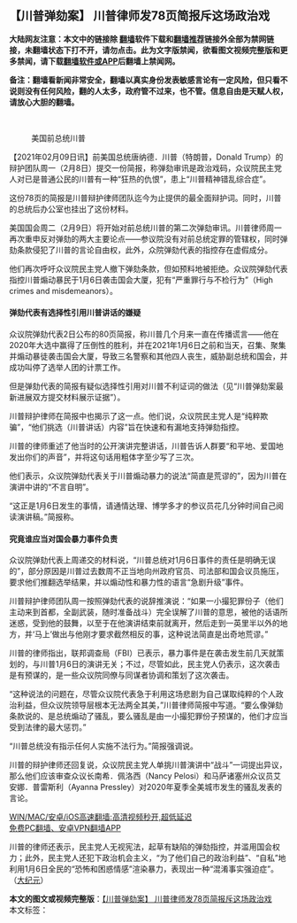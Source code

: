  <h2>【川普弹劾案】 川普律师发78页简报斥这场政治戏</h2> <p class="notice"><b>大陆网友注意：本文中的链接除 <a href="https://github.com/bannedbook/fanqiang" >翻墙</a>软件下载和<a href="https://github.com/killgcd/justmysocks/blob/master/README.md">翻墙推荐</a>链接外全部为禁网链接，未翻墙状态下打不开，请勿点击。此为文字版禁闻，欲看图文视频完整版和更多禁闻，请下载<a href="https://github.com/bannedbook/fanqiang">翻墙软件或APP</a>后翻墙上禁闻网。</p><p>备注：翻墙看新闻非常安全，翻墙以真实身份发表敏感言论有一定风险，但只看不说则没有任何风险，翻的人太多，政府管不过来，也不管。信息自由是天赋人权，请放心大胆的翻墙。</b></p>  <div class="entry"> <br /> <figure><a href="https://i1.wp.com/upload-images-bucket-v64rleca837do.s3.eu-west-1.amazonaws.com/wp-content/uploads/2020/11/13181111/30020836983_a0a9495ef2_k-e1560916645721.jpg?fit=1200%2C800&#038;ssl=1" data-caption="美国前总统川普 "></a><figcaption class="wp-caption-text">美国前总统川普 </figcaption></figure> <p>【2021年02月09日讯】前美国总统唐纳德．川普（特朗普，Donald Trump）的辩护团队周一（2月8日）提交一份简报，称弹劾审讯是政治戏码，众议院民主党人对已是普通公民的川普有一种“狂热的仇恨”，患上“川普精神错乱综合症”。</p> <p>这份78页的简报是川普辩护律师团队迄今为止提供的最全面辩护词。同时，川普的总统后办公室也挂出了这份材料。</p> <p>美国国会周二（2月9日）将开始对前总统川普的第二次弹劾审讯。川普律师周一再次重申反对弹劾的两大主要论点——参议院没有对前总统定罪的管辖权，同时弹劾条款侵犯了川普的言论自由权，此外，众院弹劾代表的指控存在虚假成分。</p> <p>他们再次呼吁众议院民主党人撤下弹劾条款，但如预料地被拒绝。众议院弹劾代表指控川普煽动暴民于1月6日袭击国会大厦，犯有“严重罪行与不检行为”（High crimes and misdemeanors）。</p>  <h4><strong>弹劾代表有选择性引用川普讲话的嫌疑</strong></h4> <p>众议院弹劾代表2日公布的80页简报，称川普几个月来一直在传播谎言——他在2020年大选中赢得了压倒性的胜利，并在2021年1月6日之前和当天，召集、聚集并煽动暴徒袭击国会大厦，导致三名警察和其他四人丧生，威胁副总统和国会，并成功叫停了选举人团的计票工作。</p> <p>但是弹劾代表的简报有疑似选择性引用对川普不利证词的做法（见“川普弹劾案最新进展双方提交材料展示证据”）。</p> <p>川普辩护律师在简报中也揭示了这一点。他们说，众议院民主党人是“纯粹欺骗”，“他们挑选（川普讲话）内容”旨在快速和有漏地支持弹劾指控。</p> <p>川普的律师重述了他当时的公开演讲完整讲话，川普告诉人群要“和平地、爱国地发出你们的声音”，并将这句话用粗体字至少写了三次。</p>  <p>他们表示，众议院弹劾代表关于川普煽动暴力的说法“简直是荒谬的”，因为川普在演讲中讲的“不言自明”。</p> <p>“这正是1月6日发生的事情，请通情达理、博学多才的参议员花几分钟时间自己阅读演讲稿。”简报称。</p> <h4><strong>究竟谁应当对国会暴力事件负责</strong></h4> <p>众议院弹劾代表上周递交的材料说，“川普总统对1月6日事件的责任是明确无误的”，部分原因是川普过去数周不正当地向州政府官员、司法部和国会议员施压，要求他们推翻选举结果，并以煽动性和暴力性的语言“急剧升级”事件。</p> <p>川普辩护律师团队周一按照弹劾代表的说辞推演说：“如果一小撮犯罪份子（他们主动来到首都，全副武装，随时准备战斗）完全误解了川普的意思，被他的话语所迷惑，受到他的鼓舞，以至于在他演讲结束前就离开，然后走到一英里半以外的地方，并‘马上’做出与他刚才要求截然相反的事，这种说法简直是出奇地荒谬。”</p>  <p>川普的律师指出，联邦调查局（FBI）已表示，暴力事件是在袭击发生前几天就策划的，与川普1月6日的演讲无关；不过，尽管如此，民主党人仍表示，这次袭击是有预谋的，是一些众议院同僚与同谋者协调和策划了这次袭击。</p> <p>“这种说法的问题在，尽管众议院代表急于利用这场悲剧为自己谋取纯粹的个人政治利益，但众议院领导层根本无法两全其美，”川普律师简报中写道。“要么像弹劾条款说的、是总统煽动了骚乱，要么骚乱是由一小撮犯罪份子预谋的，他们才应当受到法律的最大惩罚。”</p> <p>“川普总统没有指示任何人实施不法行为。”简报强调说。</p> <p>川普的辩护律师还回复说，众议院民主党人单挑川普演讲中“战斗”一词提出异议，那么他们应该审查众议长南希．佩洛西（Nancy Pelosi）和马萨诸塞州众议员艾安娜．普雷斯利（Ayanna Pressley）对2020年夏季全美城市发生的骚乱发表的言论。</p>  <p class="texttj"> <a href="https://github.com/bannedbook/fanqiang/wiki/V2ray%E6%9C%BA%E5%9C%BA" target="_blank">WIN/MAC/安卓/iOS高速翻墙:高清视频秒开,超低延迟</a><br/> <a href="https://github.com/bannedbook/fanqiang/wiki/%E7%A6%81%E9%97%BB%E7%BD%91%E5%AE%89%E5%8D%93%E7%BF%BB%E5%A2%99%E6%96%B0%E9%97%BBAPP" target="_blank">免费PC翻墙、安卓VPN翻墙APP</a></p><p>川普的律师还表示，民主党人无视宪法，起草有缺陷的弹劾指控，并滥用国会权力；此外，民主党人还犯下政治机会主义，“为了他们自己的政治利益”、“自私”地利用1月6日全民的“恐怖和困惑情感”渲染暴力，表现出一种“混淆事实强迫症”。（<span class='wp_keywordlink_affiliate'><a href="http://www.epochtimes.com/" title="大纪元" target="_blank">大纪元</a></span>）</p><a name='sharetosocial'></a>       <div><b>本文的图文或视频完整版</b>：<a href='https://www.bannedbook.org/bnews/comments/20210210/1484631.html'>【川普弹劾案】 川普律师发78页简报斥这场政治戏</a></div>  </div><!--END ENTRY--> <div class="postfooter"> <div>本文标签：</div>  </div><!--END POSTFOOTER--> 